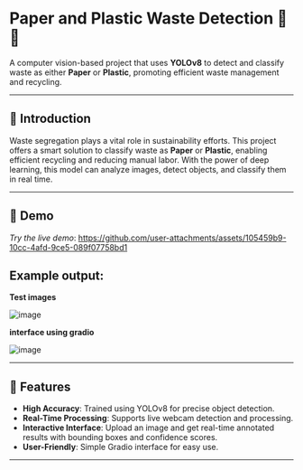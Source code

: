 # Paper and Plastic Waste Detection 🚮🧾

A computer vision-based project that uses **YOLOv8** to detect and classify waste as either **Paper** or **Plastic**, promoting efficient waste management and recycling.

---

## 🧠 Introduction
Waste segregation plays a vital role in sustainability efforts. This project offers a smart solution to classify waste as **Paper** or **Plastic**, 
enabling efficient recycling and reducing manual labor. With the power of deep learning, this model can analyze images, detect objects, and classify them in real time.

---

## 🎥 Demo
*Try the live demo*: https://github.com/user-attachments/assets/105459b9-10cc-4afd-9ce5-089f07758bd1


## Example output:  

**Test images**

![image](https://github.com/user-attachments/assets/0a07582f-9f9f-4134-a2e3-4a77c9fda868)


**interface using gradio**

![image](https://github.com/user-attachments/assets/9495f023-17dd-4711-b885-ef9313e5553d)


---

## 🌟 Features
- **High Accuracy**: Trained using YOLOv8 for precise object detection.  
- **Real-Time Processing**: Supports live webcam detection and processing.  
- **Interactive Interface**: Upload an image and get real-time annotated results with bounding boxes and confidence scores.  
- **User-Friendly**: Simple Gradio interface for easy use.  

---




